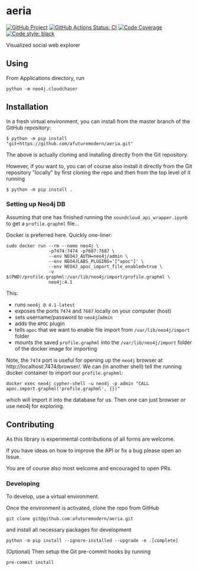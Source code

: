 # aeria

[![GitHub Project](https://img.shields.io/badge/GitHub--blue?style=social&logo=GitHub)](https://github.com/afuturemodern/aeria)
[![GitHub Actions Status: CI](https://github.com/afuturemodern/aeria/workflows/CI/badge.svg?branch=master)](https://github.com/afuturemodern/aeria/actions?query=workflow%3ACI+branch%3Amaster)
[![Code Coverage](https://codecov.io/gh/afuturemodern/aeria/graph/badge.svg?branch=master)](https://codecov.io/gh/afuturemodern/aeria?branch=master)
[![Code style: black](https://img.shields.io/badge/code%20style-black-000000.svg)](https://github.com/psf/black)

Visualized social web explorer


## Using

From Applications directory, run

```
python -m neo4j.cloudchaser
```

## Installation

In a fresh virtual environment, you can install from the master branch of the GitHub repository:

```
$ python -m pip install "git+https://github.com/afuturemodern/aeria.git"
```

The above is actually cloning and installing directly from the Git repository.

However, if you want to, you can of course also install it directly from the Git repository "locally" by first cloning the repo and then from the top level of it running

```
$ python -m pip install .
```

### Setting up Neo4j DB

Assuming that one has finished running the `soundcloud_api_wrapper.ipynb` to get a `profile.graphml` file...

Docker is preferred here. Quickly one-liner:

```
sudo docker run --rm --name neo4j \
                -p7474:7474 -p7687:7687 \
                --env NEO4J_AUTH=neo4j/admin \
                --env NEO4JLABS_PLUGINS='["apoc"]' \
                --env NEO4J_apoc_import_file_enabled=true \
                -v $(PWD)/profile.graphml:/var/lib/neo4j/import/profile.graphml \
                neo4j:4.1
```

This:

  * runs `neo4j @ 4.1-latest`
  * exposes the ports `7474` and `7687` locally on your computer (host)
  * sets username/password to `neo4j`/`admin`
  * adds the `APOC` plugin
  * tells `apoc` that we want to enable file import from `/var/lib/neo4j/import` folder
  * mounts the saved `profile.graphml` into the `/var/lib/neo4j/import` folder of the docker image for importing

Note, the `7474` port is useful for opening up the `neo4j` browser at http://localhost:7474/browser/. We can (in another shell) tell the running docker container to import our `profile.graphml`:

```
docker exec neo4j cypher-shell -u neo4j -p admin "CALL apoc.import.graphml('profile.graphml', {})"
```

which will import it into the database for us. Then one can just browser or use neo4j for exploring.

## Contributing

As this library is experimental contributions of all forms are welcome.

If you have ideas on how to improve the API or fix a bug please open an Issue.

You are of course also most welcome and encouraged to open PRs.

### Developing

To develop, use a virtual environment.

Once the environment is activated, clone the repo from GitHub

```
git clone git@github.com:afuturemodern/aeria.git
```

and install all necessary packages for development

```
python -m pip install --ignore-installed --upgrade -e .[complete]
```

(Optional) Then setup the Git pre-commit hooks by running

```
pre-commit install
```
